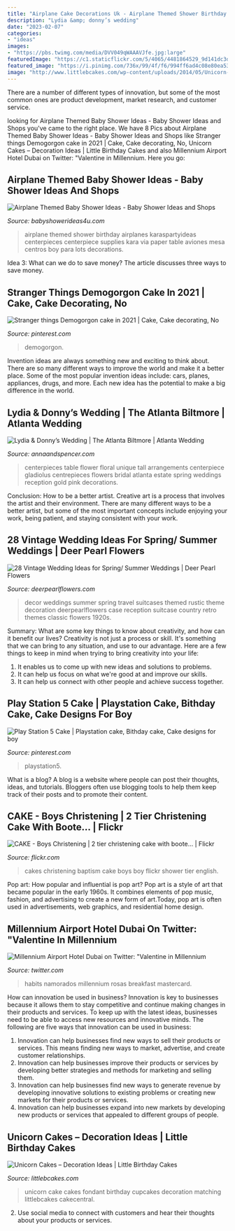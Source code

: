 ```yaml
---
title: "Airplane Cake Decorations Uk - Airplane Themed Shower Birthday Airplanes Karaspartyideas Centerpieces Centerpiece Supplies Kara Via Paper Table Aviones Mesa Centros Boy Para Lots Decorations"
description: "Lydia &amp; donny’s wedding"
date: "2023-02-07"
categories:
- "ideas"
images:
- "https://pbs.twimg.com/media/DVV049qWAAAVJfe.jpg:large"
featuredImage: "https://c1.staticflickr.com/5/4065/4481864529_9d141dc3d5_b.jpg"
featured_image: "https://i.pinimg.com/736x/99/4f/f6/994ff6ad4c08e80ea53ec1aa2d1aedde.jpg"
image: "http://www.littlebcakes.com/wp-content/uploads/2014/05/Unicorn-Cake-Pictures-768x1024.jpg"
---
```



There are a number of different types of innovation, but some of the most common ones are product development, market research, and customer service.

	

		
looking for Airplane Themed Baby Shower Ideas - Baby Shower Ideas and Shops you've came to the right place. We have 8 Pics about Airplane Themed Baby Shower Ideas - Baby Shower Ideas and Shops like Stranger things Demogorgon cake in 2021 | Cake, Cake decorating, No, Unicorn Cakes – Decoration Ideas | Little Birthday Cakes and also Millennium Airport Hotel Dubai on Twitter: &quot;Valentine in Millennium. Here you go:
		
    
## Airplane Themed Baby Shower Ideas - Baby Shower Ideas And Shops

<img loading=lazy src="http://www.babyshowerideas4u.com/wp-content/uploads/2014/01/airplane-131.jpg" onerror="this.onerror=null;this.src='https://tse4.mm.bing.net/th?id=OIP.8-JnYeHca-598BlD9yPGngHaLH&amp;pid=15.1';" alt="Airplane Themed Baby Shower Ideas - Baby Shower Ideas and Shops">

_Source: babyshowerideas4u.com_

>airplane themed shower birthday airplanes karaspartyideas centerpieces centerpiece supplies kara via paper table aviones mesa centros boy para lots decorations. 

	

Idea 3: What can we do to save money?
The article discusses three ways to save money.

    
## Stranger Things Demogorgon Cake In 2021 | Cake, Cake Decorating, No

<img loading=lazy src="https://i.pinimg.com/736x/99/4f/f6/994ff6ad4c08e80ea53ec1aa2d1aedde.jpg" onerror="this.onerror=null;this.src='https://tse2.mm.bing.net/th?id=OIP.y7co-lv_0HwGKR2XG_bpFgHaL-&amp;pid=15.1';" alt="Stranger things Demogorgon cake in 2021 | Cake, Cake decorating, No">

_Source: pinterest.com_

>demogorgon. 

	

Invention ideas are always something new and exciting to think about. There are so many different ways to improve the world and make it a better place. Some of the most popular invention ideas include: cars, planes, appliances, drugs, and more. Each new idea has the potential to make a big difference in the world.

    
## Lydia &amp; Donny’s Wedding | The Atlanta Biltmore | Atlanta Wedding

<img loading=lazy src="http://www.annaandspencer.com/blog/wp-content/uploads/2012/07/Photograph-of-Floral-Centerpieces-on-an-estate-table-by-Unique-Floral-Expressions.jpg" onerror="this.onerror=null;this.src='https://tse2.mm.bing.net/th?id=OIP.RUj1uvp42v-3e-2B72LTIAHaLG&amp;pid=15.1';" alt="Lydia &amp; Donny’s Wedding | The Atlanta Biltmore | Atlanta Wedding">

_Source: annaandspencer.com_

>centerpieces table flower floral unique tall arrangements centerpiece gladiolus centrepieces flowers bridal atlanta estate spring weddings reception gold pink decorations. 

	

Conclusion: How to be a better artist.
Creative art is a process that involves the artist and their environment. There are many different ways to be a better artist, but some of the most important concepts include enjoying your work, being patient, and staying consistent with your work.

    
## 28 Vintage Wedding Ideas For Spring/ Summer Weddings | Deer Pearl Flowers

<img loading=lazy src="http://www.deerpearlflowers.com/wp-content/uploads/2015/10/vintage-suit-case-wedding-decor.jpg" onerror="this.onerror=null;this.src='https://tse3.mm.bing.net/th?id=OIP.01gpocx5Rv5Qa4sCx_fR_AHaKH&amp;pid=15.1';" alt="28 Vintage Wedding Ideas for Spring/ Summer Weddings | Deer Pearl Flowers">

_Source: deerpearlflowers.com_

>decor weddings summer spring travel suitcases themed rustic theme decoration deerpearlflowers case reception suitcase country retro themes classic flowers 1920s. 

	

Summary: What are some key things to know about creativity, and how can it benefit our lives?
Creativity is not just a process or skill. It's something that we can bring to any situation, and use to our advantage. Here are a few things to keep in mind when trying to bring creativity into your life:
1. It enables us to come up with new ideas and solutions to problems.
2. It can help us focus on what we're good at and improve our skills.
3. It can help us connect with other people and achieve success together.

    
## Play Station 5 Cake | Playstation Cake, Bithday Cake, Cake Designs For Boy

<img loading=lazy src="https://i.pinimg.com/736x/94/73/77/9473777b14458f1e8495eef3a57c6218.jpg" onerror="this.onerror=null;this.src='https://tse3.mm.bing.net/th?id=OIP.CjeOo11CutwixbsQC-Lj8QHaJ3&amp;pid=15.1';" alt="Play Station 5 Cake | Playstation cake, Bithday cake, Cake designs for boy">

_Source: pinterest.com_

>playstation5. 

	

What is a blog?
A blog is a website where people can post their thoughts, ideas, and tutorials. Bloggers often use blogging tools to help them keep track of their posts and to promote their content.

    
## CAKE - Boys Christening | 2 Tier Christening Cake With Boote… | Flickr

<img loading=lazy src="https://c1.staticflickr.com/5/4065/4481864529_9d141dc3d5_b.jpg" onerror="this.onerror=null;this.src='https://tse4.mm.bing.net/th?id=OIP.FIwHEH7C50Oe4hTfEdktxgHaJ4&amp;pid=15.1';" alt="CAKE - Boys Christening | 2 tier christening cake with boote… | Flickr">

_Source: flickr.com_

>cakes christening baptism cake boys boy flickr shower tier english. 

	

Pop art: How popular and influential is pop art?
Pop art is a style of art that became popular in the early 1960s. It combines elements of pop music, fashion, and advertising to create a new form of art.Today, pop art is often used in advertisements, web graphics, and residential home design.

    
## Millennium Airport Hotel Dubai On Twitter: &quot;Valentine In Millennium

<img loading=lazy src="https://pbs.twimg.com/media/DVV049qWAAAVJfe.jpg:large" onerror="this.onerror=null;this.src='https://tse1.mm.bing.net/th?id=OIP.mYfd4gyiKS9TpAtqxsjvCQHaE8&amp;pid=15.1';" alt="Millennium Airport Hotel Dubai on Twitter: &quot;Valentine in Millennium">

_Source: twitter.com_

>habits namorados millennium rosas breakfast mastercard. 

	

How can innovation be used in business?
Innovation is key to businesses because it allows them to stay competitive and continue making changes in their products and services. To keep up with the latest ideas, businesses need to be able to access new resources and innovative minds. The following are five ways that innovation can be used in business: 
1. Innovation can help businesses find new ways to sell their products or services. This means finding new ways to market, advertise, and create customer relationships. 
2. Innovation can help businesses improve their products or services by developing better strategies and methods for marketing and selling them. 
3. Innovation can help businesses find new ways to generate revenue by developing innovative solutions to existing problems or creating new markets for their products or services. 
4. Innovation can help businesses expand into new markets by developing new products or services that appealed to different groups of people. 

    
## Unicorn Cakes – Decoration Ideas | Little Birthday Cakes

<img loading=lazy src="http://www.littlebcakes.com/wp-content/uploads/2014/05/Unicorn-Cake-Pictures-768x1024.jpg" onerror="this.onerror=null;this.src='https://tse4.mm.bing.net/th?id=OIP.DjeHt37L_RjU2HqoxwmeRgHaJ4&amp;pid=15.1';" alt="Unicorn Cakes – Decoration Ideas | Little Birthday Cakes">

_Source: littlebcakes.com_

>unicorn cake cakes fondant birthday cupcakes decoration matching littlebcakes cakecentral. 

	

2. Use social media to connect with customers and hear their thoughts about your products or services.


